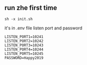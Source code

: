 

## run zhe first time 
`sh -x init.sh` 


it's in .env file 
listen port and password 


```
LISTEN_PORT1=10241
LISTEN_PORT2=10242
LISTEN_PORT3=10243
LISTEN_PORT4=10244
LISTEN_PORT5=10245
PASSWORD=Happy2019
```

